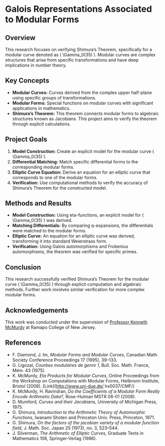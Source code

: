 # Galois Representations Associated to Modular Forms

## Overview

This research focuses on verifying Shimura’s Theorem, specifically for a modular curve denoted as \( \Gamma_0(35) \). Modular curves are complex structures that arise from specific transformations and have deep implications in number theory.

## Key Concepts

- **Modular Curves:** Curves derived from the complex upper half-plane using specific groups of transformations.
- **Modular Forms:** Special functions on modular curves with significant applications in mathematics.
- **Shimura’s Theorem:** This theorem connects modular forms to algebraic structures known as Jacobians. This project aims to verify the theorem through explicit calculations.

## Project Goals

1. **Model Construction:** Create an explicit model for the modular curve \( \Gamma_0(35) \).
2. **Differential Matching:** Match specific differential forms to the corresponding modular forms.
3. **Elliptic Curve Equation:** Derive an equation for an elliptic curve that corresponds to one of the modular forms.
4. **Verification:** Use computational methods to verify the accuracy of Shimura’s Theorem for the constructed model.

## Methods and Results

- **Model Construction:** Using eta-functions, an explicit model for \( \Gamma_0(35) \) was derived.
- **Matching Differentials:** By comparing q-expansions, the differentials were matched to the modular forms.
- **Elliptic Curve:** An equation for an elliptic curve was derived, transforming it into standard Weierstrass form.
- **Verification:** Using Galois automorphisms and Frobenius automorphisms, the theorem was verified for specific primes.

## Conclusion

This research successfully verified Shimura’s Theorem for the modular curve \( \Gamma_0(35) \) through explicit computation and algebraic methods. Further work involves similar verification for more complex modular forms.

## Acknowledgements

This work was conducted under the supervision of [Professor Kenneth McMurdy](https://www.ramapo.edu/tas/faculty/kenneth-w-mcmurdy/) at Ramapo College of New Jersey.

## References

- F. Diamond, J. Im, *Modular Forms and Modular Curves*, Canadian Math. Society Conference Proceedings 17 (1995), 39–133.
- G. Ligozat, *Courbes modulaires de genre 1*, Bull. Soc. Math. France, Mém. 43 (1975).
- K. McMurdy, *Eta Products for Modular Curves*, Online Proceedings from the Workshop on Computations with Modular Forms, Heilbronn Institute, Bristol (2008). [Link](http://www.uni-due.de/ hx0037/CMF/)
- K. McMurdy, H. Ravindran, *Do the Coefficients of a Modular Form Really Encode Arithmetic Data?*, Rose-Hulman MSTR 08-01 (2008).
- D. Mumford, *Curves and their Jacobians*, University of Michigan Press, 1975.
- G. Shimura, *Introduction to the Arithmetic Theory of Automorphic Functions*, Iwanami Shoten and Princeton Univ. Press, Princeton, 1971.
- G. Shimura, *On the factors of the jacobian variety of a modular function field*, J. Math. Soc. Japan 25 (1973), no. 3, 523–544.
- J. Silverman, *The Arithmetic of Elliptic Curves*, Graduate Texts in Mathematics 106, Springer-Verlag (1986).
